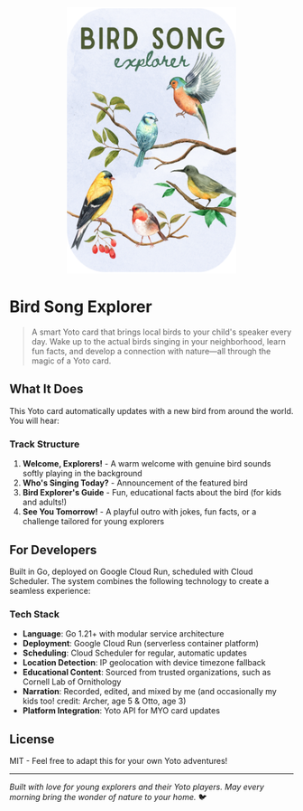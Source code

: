 <p align="center">
<img src="assets/cover/custom_cover_transparent_bkg.png" alt="Bird Song Explorer Yoto Cover" width="300"/>
</p>

# Bird Song Explorer 

> A smart Yoto card that brings local birds to your child's speaker every day. Wake up to the actual birds singing in your neighborhood, learn fun facts, and develop a connection with nature—all through the magic of a Yoto card.

## What It Does

This Yoto card automatically updates with a new bird from around the world. You will hear:

### Track Structure
1. **Welcome, Explorers!** - A warm welcome with genuine bird sounds softly playing in the background
2. **Who's Singing Today?** - Announcement of the featured bird
4. **Bird Explorer's Guide** - Fun, educational facts about the bird (for kids and adults!)
5. **See You Tomorrow!** - A playful outro with jokes, fun facts, or a challenge tailored for young explorers

## For Developers

Built in Go, deployed on Google Cloud Run, scheduled with Cloud Scheduler. The system combines the following technology to create a seamless experience:

### Tech Stack
- **Language**: Go 1.21+ with modular service architecture
- **Deployment**: Google Cloud Run (serverless container platform)
- **Scheduling**: Cloud Scheduler for regular, automatic updates
- **Location Detection**: IP geolocation with device timezone fallback
- **Educational Content**: Sourced from trusted organizations, such as Cornell Lab of Ornithology 
- **Narration**: Recorded, edited, and mixed by me (and occasionally my kids too! credit: Archer, age 5 & Otto, age 3)
- **Platform Integration**: Yoto API for MYO card updates

## License

MIT - Feel free to adapt this for your own Yoto adventures! 

---

*Built with love for young explorers and their Yoto players. May every morning bring the wonder of nature to your home.* 🐦
